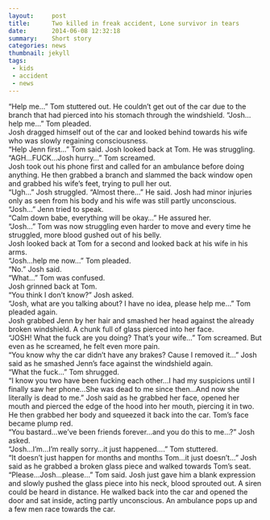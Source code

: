 ```yaml
---
layout:     post
title:      Two killed in freak accident, Lone survivor in tears
date:       2014-06-08 12:32:18
summary:    Short story
categories: news
thumbnail: jekyll
tags:
 - kids
 - accident
 - news
---
```


“Help me…” Tom stuttered out. He couldn’t get out of the car due to the branch that had pierced into his stomach through the windshield. “Josh…help me…” Tom pleaded. </br>
Josh dragged himself out of the car and looked behind towards his wife who was slowly regaining consciousness. <br>
“Help Jenn first…” Tom said. Josh looked back at Tom. He was struggling. <br>
“AGH…FUCK…Josh hurry…” Tom screamed. <br>
Josh took out his phone first and called for an ambulance before doing anything. He then grabbed a branch and slammed the back window open and grabbed his wife’s feet, trying to pull her out. <br>
“Ugh…” Josh struggled. “Almost there…” He said. Josh had minor injuries only as seen from his body and his wife was still partly unconscious. <br>
“Josh…” Jenn tried to speak. <br>
“Calm down babe, everything will be okay…” He assured her. <br>
“Josh…” Tom was now struggling even harder to move and every time he struggled, more blood gushed out of his belly. <br>
Josh looked back at Tom for a second and looked back at his wife in his arms. <br>
“Josh…help me now…” Tom pleaded. <br>
“No.” Josh said. <br>
“What…” Tom was confused. <br>
Josh grinned back at Tom. <br>
“You think I don’t know?” Josh asked. <br>
“Josh, what are you talking about? I have no idea, please help me…” Tom pleaded again. <br>
Josh grabbed Jenn by her hair and smashed her head against the already broken windshield. A chunk full of glass pierced into her face. <br>
“JOSH! What the fuck are you doing? That’s your wife…” Tom screamed. But even as he screamed, he felt even more pain. <br>
“You know why the car didn’t have any brakes? Cause I removed it…” Josh said as he smashed Jenn’s face against the windshield again. <br>
“What the fuck…” Tom shrugged. <br>
“I know you two have been fucking each other…I had my suspicions until I finally saw her phone…She was dead to me since then…And now she literally is dead to me.” Josh said as he grabbed her face, opened her mouth and pierced the edge of the hood into her mouth, piercing it in two. He then grabbed her body and squeezed it back into the car. Tom’s face became plump red. <br>
“You bastard…we’ve been friends forever…and you do this to me…?” Josh asked. <br>
“Josh…I’m…I’m really sorry…it just happened….” Tom stuttered. <br>
“It doesn’t just happen for months and months Tom…it just doesn’t…” Josh said as he grabbed a broken glass piece and walked towards Tom’s seat. <br>
“Please…Josh…please…” Tom said. Josh just gave him a blank expression and slowly pushed the glass piece into his neck, blood sprouted out. A siren could be heard in distance. He walked back into the car and opened the door and sat inside, acting partly unconscious. An ambulance pops up and a few men race towards the car. <br>


[1]: http://jekyllrb.com/docs/frontmatter/
[2]: http://fortawesome.github.io/Font-Awesome/
[3]: http://imgur.com/
[4]: http://fortawesome.github.io/Font-Awesome/icons/
[5]: http://fortawesome.github.io/Font-Awesome/icon/android/